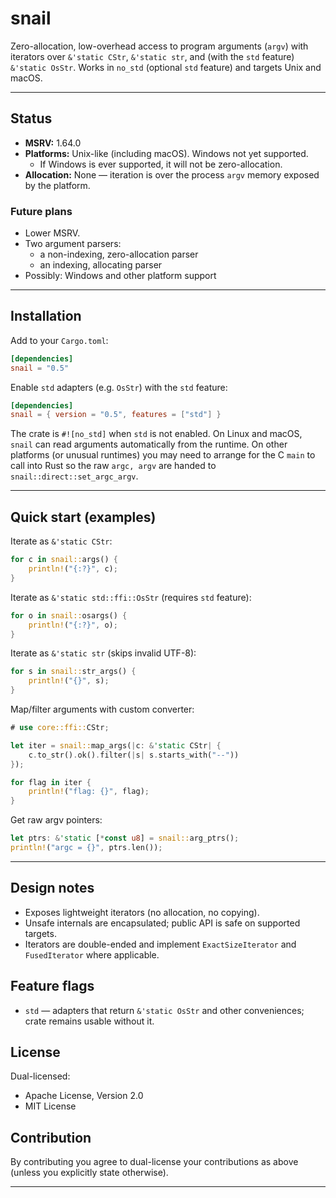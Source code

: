 # snail

Zero-allocation, low-overhead access to program arguments (`argv`) with iterators over `&'static CStr`, `&'static str`, and (with the `std` feature) `&'static OsStr`. Works in `no_std` (optional `std` feature) and targets Unix and macOS.

---

## Status

* **MSRV:** 1.64.0
* **Platforms:** Unix-like (including macOS). Windows not yet supported.
  * If Windows is ever supported, it will not be zero-allocation.
* **Allocation:** None — iteration is over the process `argv` memory exposed by the platform.

### Future plans

* Lower MSRV.
* Two argument parsers:
  * a non-indexing, zero-allocation parser
  * an indexing, allocating parser
* Possibly: Windows and other platform support

---

## Installation

Add to your `Cargo.toml`:

```toml
[dependencies]
snail = "0.5"
```

Enable `std` adapters (e.g. `OsStr`) with the `std` feature:

```toml
[dependencies]
snail = { version = "0.5", features = ["std"] }
```

The crate is `#![no_std]` when `std` is not enabled. On Linux and macOS, `snail` can read arguments automatically from 
the runtime. On other platforms (or unusual runtimes) you may need to arrange for the C `main` to call into Rust so the 
raw `argc, argv` are handed to `snail::direct::set_argc_argv`.

---

## Quick start (examples)

Iterate as `&'static CStr`:

```rust
for c in snail::args() {
    println!("{:?}", c);
}
```

Iterate as `&'static std::ffi::OsStr` (requires `std` feature):

```rust
for o in snail::osargs() {
    println!("{:?}", o);
}
```

Iterate as `&'static str` (skips invalid UTF-8):

```rust
for s in snail::str_args() {
    println!("{}", s);
}
```

Map/filter arguments with custom converter:

```rust
# use core::ffi::CStr;

let iter = snail::map_args(|c: &'static CStr| {
    c.to_str().ok().filter(|s| s.starts_with("--"))
});

for flag in iter {
    println!("flag: {}", flag);
}
```

Get raw argv pointers:

```rust
let ptrs: &'static [*const u8] = snail::arg_ptrs();
println!("argc = {}", ptrs.len());
```

---

## Design notes

* Exposes lightweight iterators (no allocation, no copying).
* Unsafe internals are encapsulated; public API is safe on supported targets.
* Iterators are double-ended and implement `ExactSizeIterator` and `FusedIterator` where applicable.

## Feature flags

* `std` — adapters that return `&'static OsStr` and other conveniences; crate remains usable without it.

## License

Dual-licensed:

* Apache License, Version 2.0
* MIT License

## Contribution

By contributing you agree to dual-license your contributions as above (unless you explicitly state otherwise).

---
